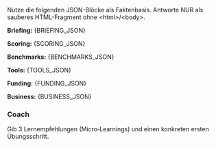 <!-- Basis-Kontext -->
<p>Nutze die folgenden JSON-Blöcke als Faktenbasis. Antworte NUR als sauberes HTML-Fragment ohne &lt;html&gt;/&lt;body&gt;.</p>
<p><b>Briefing:</b> {BRIEFING_JSON}</p>
<p><b>Scoring:</b> {SCORING_JSON}</p>
<p><b>Benchmarks:</b> {BENCHMARKS_JSON}</p>
<p><b>Tools:</b> {TOOLS_JSON}</p>
<p><b>Funding:</b> {FUNDING_JSON}</p>
<p><b>Business:</b> {BUSINESS_JSON}</p>
<h3>Coach</h3><p>Gib 3 Lernempfehlungen (Micro‑Learnings) und einen konkreten ersten Übungsschritt.</p>